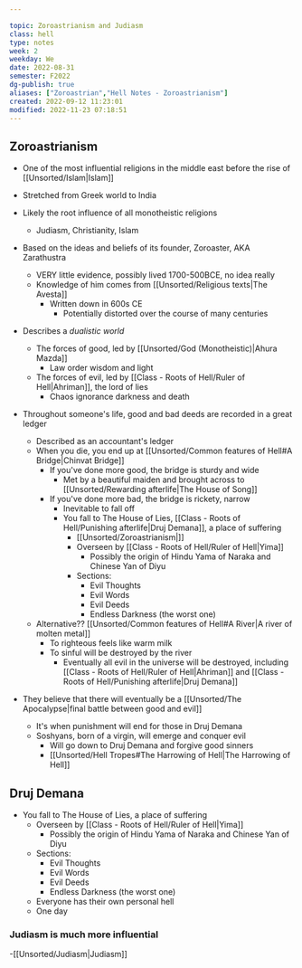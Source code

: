 ---
topic: Zoroastrianism and Judiasm 
class: hell
type: notes 
week: 2
weekday: We
date: 2022-08-31
semester: F2022
dg-publish: true
aliases: ["Zoroastrian","Hell Notes - Zoroastrianism"]
created: 2022-09-12 11:23:01
modified: 2022-11-23 07:18:51
---

## Zoroastrianism
- One of the most influential religions in the middle east before the rise of [[Unsorted/Islam\|Islam]]
- Stretched from Greek world to India
- Likely the root influence of all monotheistic religions
	- Judiasm, Christianity, Islam

- Based on the ideas and beliefs of its founder, Zoroaster, AKA Zarathustra
	- VERY little evidence, possibly lived 1700-500BCE, no idea really
	- Knowledge of him comes from [[Unsorted/Religious texts\|The Avesta]]
		- Written down in 600s CE
			- Potentially distorted over the course of many centuries


- Describes a *dualistic world*
	- The forces of good, led by [[Unsorted/God (Monotheistic)\|Ahura Mazda]]
		- Law order wisdom and light
	- The forces of evil, led by [[Class - Roots of Hell/Ruler of Hell\|Ahriman]], the lord of lies
		- Chaos ignorance darkness and death

- Throughout someone's life, good and bad deeds are recorded in a great ledger
	- Described as an accountant's ledger
	- When you die, you end up at [[Unsorted/Common features of Hell#A Bridge\|Chinvat Bridge]]
		- If you've done more good, the bridge is sturdy and wide
			- Met by a beautiful maiden and brought across to [[Unsorted/Rewarding afterlife\|The House of Song]]
		- If you've done more bad, the bridge is rickety, narrow
			- Inevitable to fall off
			- You fall to The House of Lies, [[Class - Roots of Hell/Punishing afterlife\|Druj Demana]], a place of suffering
				- [[Unsorted/Zoroastrianism\|]]
				- Overseen by [[Class - Roots of Hell/Ruler of Hell\|Yima]]
					- Possibly the origin of Hindu Yama of Naraka and Chinese Yan of Diyu
				- Sections:
					- Evil Thoughts
					- Evil Words
					- Evil Deeds
					- Endless Darkness (the worst one)
	- Alternative?? [[Unsorted/Common features of Hell#A River\|A river of molten metal]]
		- To righteous feels like warm milk
		- To sinful will be destroyed by the river
			- Eventually all evil in the universe will be destroyed, including [[Class - Roots of Hell/Ruler of Hell\|Ahriman]] and [[Class - Roots of Hell/Punishing afterlife\|Druj Demana]]

- They believe that there will eventually be a [[Unsorted/The Apocalypse\|final battle between good and evil]]
	- It's when punishment will end for those in Druj Demana
	- Soshyans, born of a virgin, will emerge and conquer evil
		- Will go down to Druj Demana and forgive good sinners
		- [[Unsorted/Hell Tropes#The Harrowing of Hell\|The Harrowing of Hell]]

## Druj Demana
- You fall to The House of Lies, a place of suffering
	- Overseen by [[Class - Roots of Hell/Ruler of Hell\|Yima]]
		- Possibly the origin of Hindu Yama of Naraka and Chinese Yan of Diyu
	- Sections:
		- Evil Thoughts
		- Evil Words
		- Evil Deeds
		- Endless Darkness (the worst one)
	- Everyone has their own personal hell
	- One day



### Judiasm is much more influential
-[[Unsorted/Judiasm\|Judiasm]]

